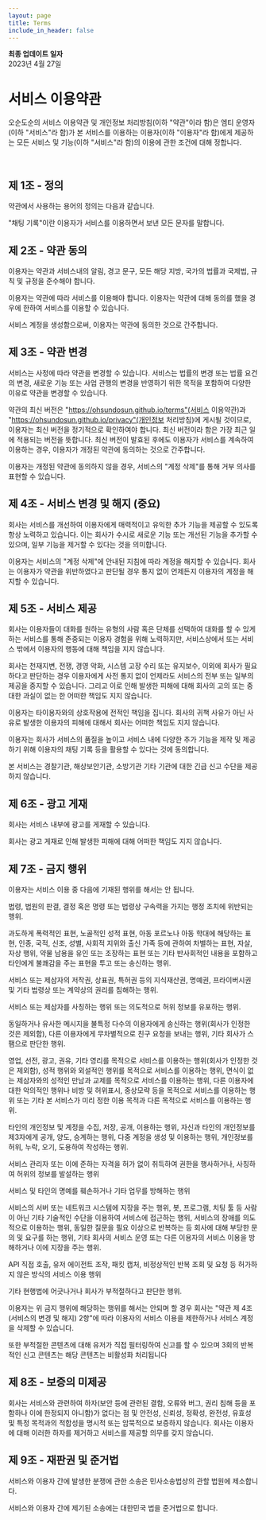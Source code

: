 ```yaml
---
layout: page
title: Terms
include_in_header: false
---
```


**최종 업데이트 일자**  
2023년 4월 27일

# 서비스 이용약관
오순도순의 서비스 이용약관 및 개인정보 처리방침(이하 "약관"이라 함)은 엠티 운영자(이하 "서비스"라 함)가 본 서비스를 이용하는 이용자(이하 "이용자"라 함)에게 제공하는 모든 서비스 및 기능(이하 "서비스"라 함)의 이용에 관한 조건에 대해 정합니다.

<br>

## 제 1조 - 정의
약관에서 사용하는 용어의 정의는 다음과 같습니다.

"채팅 기록"이란 이용자가 서비스를 이용하면서 보낸 모든 문자를 말합니다.

## 제 2조 - 약관 동의
이용자는 약관과 서비스내의 알림, 경고 문구, 모든 해당 지방, 국가의 법률과 국제법, 규칙 및 규정을 준수해야 합니다.

이용자는 약관에 따라 서비스를 이용해야 합니다. 이용자는 약관에 대해 동의를 했을 경우에 한하여 서비스를 이용할 수 있습니다.

서비스 계정을 생성함으로써, 이용자는 약관에 동의한 것으로 간주합니다.

## 제 3조 - 약관 변경
서비스는 사정에 따라 약관을 변경할 수 있습니다. 서비스는 법률의 변경 또는 법률 요건의 변경, 새로운 기능 또는 사업 관행의 변경을 반영하기 위한 목적을 포함하여 다양한 이유로 약관을 변경할 수 있습니다.

약관의 최신 버전은 "https://ohsundosun.github.io/terms"(서비스 이용약관)과 "https://ohsundosun.github.io/privacy"(개인정보 처리방침)에 게시될 것이므로, 이용자는 최신 버전을 정기적으로 확인하여야 합니다. 최신 버전이라 함은 가장 최근 일에 적용되는 버전을 뜻합니다. 최신 버전이 발효된 후에도 이용자가 서비스를 계속하여 이용하는 경우, 이용자가 개정된 약관에 동의하는 것으로 간주합니다.

이용자는 개정된 약관에 동의하지 않을 경우, 서비스의 "계정 삭제"를 통해 거부 의사를 표현할 수 있습니다.

## 제 4조 - 서비스 변경 및 해지 (중요)
회사는 서비스를 개선하여 이용자에게 매력적이고 유익한 추가 기능을 제공할 수 있도록 항상 노력하고 있습니다. 이는 회사가 수시로 새로운 기능 또는 개선된 기능을 추가할 수 있으며, 일부 기능을 제거할 수 있다는 것을 의미합니다.

이용자는 서비스의 "계정 삭제"에 안내된 지침에 따라 계정을 해지할 수 있습니다. 회사는 이용자가 약관을 위반하였다고 판단될 경우 통지 없이 언제든지 이용자의 계정을 해지할 수 있습니다. 

## 제 5조 - 서비스 제공
회사는 이용자들이 대화를 원하는 유형의 사람 혹은 단체를 선택하여 대화를 할 수 있게 하는 서비스를 통해 존중되는 이용자 경험을 위해 노력하지만, 서비스상에서 또는 서비스 밖에서 이용자의 행동에 대해 책임을 지지 않습니다.

회사는 천재지변, 전쟁, 경영 악화, 시스템 고장 수리 또는 유지보수, 이외에 회사가 필요하다고 판단하는 경우 이용자에게 사전 통지 없이 언제라도 서비스의 전부 또는 일부의 제공을 중지할 수 있습니다. 그리고 이로 인해 발생한 피해에 대해 회사의 고의 또는 중대한 과실이 없는 한 어떠한 책임도 지지 않습니다.

이용자는 타이용자와의 상호작용에 전적인 책임을 집니다. 회사의 귀책 사유가 아닌 사유로 발생한 이용자의 피해에 대해서 회사는 어떠한 책임도 지지 않습니다.

이용자는 회사가 서비스의 품질을 높이고 서비스 내에 다양한 추가 기능을 제작 및 제공하기 위해 이용자의 채팅 기록 등을 활용할 수 있다는 것에 동의합니다.

본 서비스는 경찰기관, 해상보안기관, 소방기관 기타 기관에 대한 긴급 신고 수단을 제공하지 않습니다.

## 제 6조 - 광고 게재
회사는 서비스 내부에 광고를 게재할 수 있습니다.

회사는 광고 게재로 인해 발생한 피해에 대해 어떠한 책임도 지지 않습니다.

## 제 7조 - 금지 행위
이용자는 서비스 이용 중 다음에 기재된 행위를 해서는 안 됩니다.

법령, 법원의 판결, 결정 혹은 명령 또는 법령상 구속력을 가지는 행정 조치에 위반되는 행위.

과도하게 폭력적인 표현, 노골적인 성적 표현, 아동 포르노나 아동 학대에 해당하는 표현, 인종, 국적, 신조, 성별, 사회적 지위와 출신 가족 등에 관하여 차별하는 표현, 자살, 자상 행위, 약물 남용을 유인 또는 조장하는 표현 또는 기타 반사회적인 내용을 포함하고 타인에게 불쾌감을 주는 표현을 투고 또는 송신하는 행위.

서비스 또는 제삼자의 저작권, 상표권, 특허권 등의 지식재산권, 명예권, 프라이버시권 및 기타 법령상 또는 계약상의 권리를 침해하는 행위.

서비스 또는 제삼자를 사칭하는 행위 또는 의도적으로 허위 정보를 유포하는 행위.

동일하거나 유사한 메시지을 불특정 다수의 이용자에게 송신하는 행위(회사가 인정한 것은 제외함), 다른 이용자에게 무차별적으로 친구 요청을 보내는 행위, 기타 회사가 스팸으로 판단한 행위.

영업, 선전, 광고, 권유, 기타 영리를 목적으로 서비스를 이용하는 행위(회사가 인정한 것은 제외함), 성적 행위와 외설적인 행위를 목적으로 서비스를 이용하는 행위, 면식이 없는 제삼자와의 성적인 만남과 교제를 목적으로 서비스를 이용하는 행위, 다른 이용자에 대한 악의적인 행위나 비방 및 허위표시, 중상모략 등을 목적으로 서비스를 이용하는 행위 또는 기타 본 서비스가 미리 정한 이용 목적과 다른 목적으로 서비스를 이용하는 행위.

타인의 개인정보 및 계정을 수집, 저장, 공개, 이용하는 행위, 자신과 타인의 개인정보를 제3자에게 공개, 양도, 승계하는 행위, 다중 계정을 생성 및 이용하는 행위, 개인정보를 허위, 누락, 오기, 도용하여 작성하는 행위.

서비스 관리자 또는 이에 준하는 자격을 허가 없이 취득하여 권한을 행사하거나, 사칭하여 허위의 정보를 발설하는 행위

서비스 및 타인의 명예를 훼손하거나 기타 업무를 방해하는 행위

서비스의 서버 또는 네트워크 시스템에 지장을 주는 행위, 봇, 프로그램, 치팅 툴 등 사람이 아닌 기타 기술적인 수단을 이용하여 서비스에 접근하는 행위, 서비스의 장애를 의도적으로 이용하는 행위, 동일한 질문을 필요 이상으로 반복하는 등 회사에 대해 부당한 문의 및 요구를 하는 행위, 기타 회사의 서비스 운영 또는 다른 이용자의 서비스 이용을 방해하거나 이에 지장을 주는 행위.

API 직접 호출, 유저 에이전트 조작, 패킷 캡처, 비정상적인 반복 조회 및 요청 등 허가하지 않은 방식의 서비스 이용 행위

기타 현행법에 어긋나거나 회사가 부적절하다고 판단한 행위.

이용자는 위 금지 행위에 해당하는 행위를 해서는 안되며 할 경우 회사는 "약관 제 4조(서비스의 변경 및 해지) 2항"에 따라 이용자의 서비스 이용을 제한하거나 서비스 계정을 삭제할 수 있습니다.

또한 부적절한 콘텐츠에 대해 유저가 직접 필터링하여 신고를 할 수 있으며 3회의 반복적인 신고 콘텐츠는 해당 콘텐츠는 비활성화 처리됩니다 
## 제 8조 - 보증의 미제공
회사는 서비스와 관련하여 하자(보안 등에 관련된 결함, 오류와 버그, 권리 침해 등을 포함하나 이에 한정되지 아니함)가 없다는 점 및 안전성, 신뢰성, 정확성, 완전성, 유효성 및 특정 목적과의 적합성을 명시적 또는 암묵적으로 보증하지 않습니다. 회사는 이용자에 대해 이러한 하자를 제거하고 서비스를 제공할 의무를 갖지 않습니다.

## 제 9조 - 재판권 및 준거법
서비스와 이용자 간에 발생한 분쟁에 관한 소송은 민사소송법상의 관할 법원에 제소합니다.

서비스와 이용자 간에 제기된 소송에는 대한민국 법을 준거법으로 합니다.